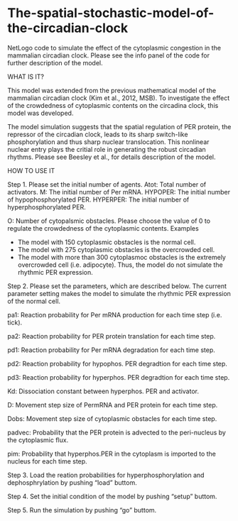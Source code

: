 # The-spatial-stochastic-model-of-the-circadian-clock
NetLogo code to simulate the effect of the cytoplasmic congestion in the mammalian circadian clock. Please see the info panel of the code for further description of the model.

WHAT IS IT?

This model was extended from the previous mathematical model of the mammalian circadian clock (Kim et al., 2012, MSB). To investigate the effect of the crowdedness of cytoplasmic contents on the circadina clock, this model was developed.

The model simulation suggests that the spatial regulation of PER protein, the repressor of the circadian clock, leads to its sharp switch-like phosphorylation and thus sharp nuclear translocation. This nonlinear nuclear entry plays the critial role in generating the robust circadian rhythms. Please see Beesley et al., for details description of the model.

HOW TO USE IT

Step 1. Please set the initial number of agents.
Atot: Total number of activators.
M: The initial number of Per mRNA.
HYPOPER: The initial number of hypophosphorylated PER.
HYPERPER: The initial number of hyperphosphorylated PER.

O: Number of cytopalsmic obstacles. Please choose the value of 0 to regulate the crowdedness of the cytoplasmic contents. 
Examples 
- The model with 150 cytoplasmic obstacles is the normal cell. 
- The model with 275 cytoplasmic obstacles is the overcrowded cell. 
- The model with more than 300 cytoplasmoc obstacles is the extremely overcrowded cell (i.e. adipocyte). Thus, the model do not simulate the rhythmic PER expression.

Step 2. Please set the parameters, which are described below. The current parameter setting makes the model to simulate the rhythmic PER expression of the normal cell.

pa1: Reaction probability for Per mRNA production for each time step (i.e. tick). 

pa2: Reaction probability for PER protein translation for each time step. 

pd1: Reaction probability for Per mRNA degradation for each time step. 

pd2: Reaction probability for hypophos. PER degradtion for each time step. 

pd3: Reaction probability for hyperphos. PER degradtion for each time step.

Kd: Dissociation constant between hyperphos. PER and activator. 

D: Movement step size of PermRNA and PER protein for each time step. 

Dobs: Movement step size of cytoplasmic obstacles for each time step. 

padvec: Probability that the PER protein is advected to the peri-nucleus by the cytoplasmic flux. 

pim: Probability that hyperphos.PER in the cytoplasm is imported to the nucleus for each time step.

Step 3. Load the reation probabilities for hyperphosphorylation and dephosphrylation by pushing “load” buttom.

Step 4. Set the initial condition of the model by pushing “setup” buttom.

Step 5. Run the simulation by pushing “go” buttom.
